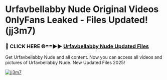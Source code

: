 # Urfavbellabby Nude Original Videos 0nlyFans Leaked - Files Updated! (jj3m7)

<h3>🔴 CLICK HERE 🌐==►► <a href="https://tinyurl.com/5h6xmrr3" rel="nofollow">Urfavbellabby Nude Updated Files</a></h3>

Get Urfavbellabby Nude and all content. Now you can access all videos and pictures of Urfavbellabby Nude. New Updated Files 2025!

[![jj3m7](https://i.imgur.com/KVD873Z.gif)](https://tinyurl.com/5h6xmrr3)
